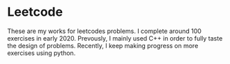 # Leetcode

These are my works for leetcodes problems. I complete around 100 exercises in early 2020. Prevously, I mainly used C++ in order to fully taste the design of problems. Recently, I keep making progress on more exercises using python.
